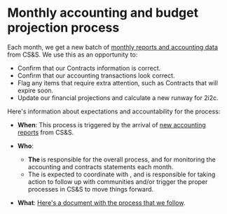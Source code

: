 # Monthly accounting and budget projection process

Each month, we get a new batch of [monthly reports and accounting data](#accounting:statements) from CS&S.
We use this as an opportunity to:

- Confirm that our Contracts information is correct.
- Confirm that our accounting transactions look correct.
- Flag any items that require extra attention, such as Contracts that will expire soon.
- Update our financial projections and calculate a new runway for 2i2c.

Here's information about expectations and accountability for the process:

- **When**: This process is triggered by the arrival of [new accounting reports](#accounting:statements) from CS&S.
- **Who**:
  - **The [](#role:delivery-manager)** is responsible for the overall process, and for monitoring the accounting and contracts statements each month.
  - The **[](#role:business-development-lead)** is expected to coordinate with [](#role:delivery-manager), and is responsible for taking action to follow up with communities and/or trigger the proper processes in CS&S to move things forward. 

- **What**: [Here's a document with the process that we follow](https://docs.google.com/document/d/1iG2USbvccMGeobKpH52j37LZpmeNASKedJrb0mX8R8Y/edit?usp=sharing).
